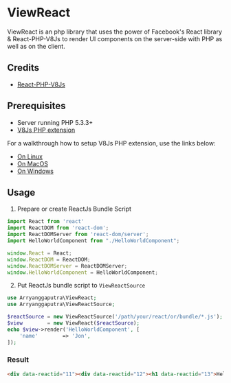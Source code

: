 # ViewReact

ViewReact is an php library that uses the power of Facebook's React library & React-PHP-V8Js to render UI components on the server-side with PHP as well as on the client.
## Credits
* [React-PHP-V8Js](github.com/reactjs/react-php-v8js)
## Prerequisites
* Server running PHP 5.3.3+
* [V8Js PHP extension](http://php.net/v8js)

For a walkthrough how to setup V8Js PHP extension, use the links below:

- [On Linux](https://github.com/preillyme/v8js/blob/master/README.Linux.md)
- [On MacOS](https://github.com/preillyme/v8js/blob/master/README.MacOS.md)
- [On Windows](https://github.com/preillyme/v8js/blob/master/README.Win32.md)

## Usage
1. Prepare or create ReactJs Bundle Script
```javascript
import React from 'react'
import ReactDOM from 'react-dom';
import ReactDOMServer from 'react-dom/server';
import HelloWorldComponent from "./HelloWorldComponent";

window.React = React;
window.ReactDOM = ReactDOM;
window.ReactDOMServer = ReactDOMServer;
window.HelloWorldComponent = HelloWorldComponent;
```
2. Put ReactJs bundle script to `ViewReactSource`
```php
use Arryanggaputra\ViewReact;
use Arryanggaputra\ViewReactSource;

$reactSource = new ViewReactSource('/path/your/react/or/bundle/*.js');
$view        = new ViewReact($reactSource);
echo $view->render('HelloWorldComponent', [
    'name'        => 'Jon',
]);
```

### Result
```html
<div data-reactid="11"><div data-reactid="12"><h1 data-reactid="13">Hello World <b>John</b></h1></div></div>
```
